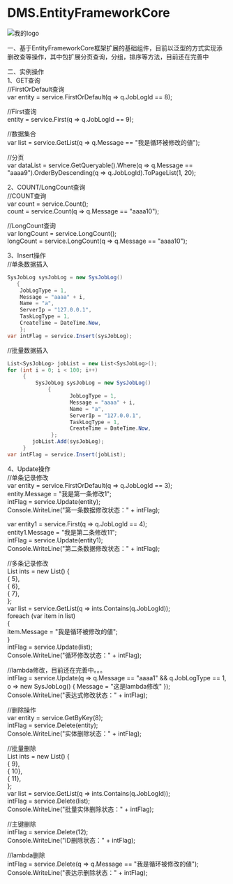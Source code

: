 # DMS.EntityFrameworkCore  

![](http://www.baidu.com/img/bdlogo.gif "我的logo")
  
一、基于EntityFrameworkCore框架扩展的基础组件，目前以泛型的方式实现添删改查等操作，其中包扩展分页查询，分组，排序等方法，目前还在完善中  
  
二、实例操作  
1、GET查询  
//FirstOrDefault查询  
var entity = service.FirstOrDefault(q => q.JobLogId == 8);  
  
//First查询  
entity = service.First(q => q.JobLogId == 9);  
  
//数据集合  
var list = service.GetList(q => q.Message == "我是循环被修改的値");  
  
//分页  
var dataList = service.GetQueryable().Where(q => q.Message == "aaaa9").OrderByDescending(q => q.JobLogId).ToPageList(1, 20);  
  
2、COUNT/LongCount查询  
//COUNT查询  
var count = service.Count();  
count = service.Count(q => q.Message == "aaaa10");  
  
//LongCount查询  
var longCount = service.LongCount();  
longCount = service.LongCount(q => q.Message == "aaaa10");  
  
3、Insert操作  
//单条数据插入   
```c#
SysJobLog sysJobLog = new SysJobLog()  
   {  
    JobLogType = 1,  
    Message = "aaaa" + i,  
    Name = "a",  
    ServerIp = "127.0.0.1",  
    TaskLogType = 1,  
    CreateTime = DateTime.Now,  
    };  
var intFlag = service.Insert(sysJobLog);  
```
//批量数据插入  
```C#
List<SysJobLog> jobList = new List<SysJobLog>();  
for (int i = 0; i < 100; i++)  
     {  
         SysJobLog sysJobLog = new SysJobLog()  
             {  
                    JobLogType = 1,  
                    Message = "aaaa" + i,  
                    Name = "a",  
                    ServerIp = "127.0.0.1",  
                    TaskLogType = 1,  
                    CreateTime = DateTime.Now,  
              };  
        jobList.Add(sysJobLog);  
     }  
var intFlag = service.Insert(jobList);  
```
                          
4、Update操作    
//单条记录修改  
var entity = service.FirstOrDefault(q => q.JobLogId == 3);  
entity.Message = "我是第一条修改1";  
intFlag = service.Update(entity);  
Console.WriteLine("第一条数据修改状态：" + intFlag);    
  
  
var entity1 = service.First(q => q.JobLogId == 4);  
entity1.Message = "我是第二条修改11";  
intFlag = service.Update(entity1);  
Console.WriteLine("第二条数据修改状态：" + intFlag);  
  
//多条记录修改  
 List<int> ints = new List<int>() {  
                    { 5},  
                    { 6},  
                    { 7},  
                };  
var list = service.GetList(q => ints.Contains(q.JobLogId));  
foreach (var item in list)  
  {  
       item.Message = "我是循环被修改的値";  
  }  
intFlag = service.Update(list);  
Console.WriteLine("循环修改状态：" + intFlag);  
              
  
//lambda修改，目前还在完善中。。。  
intFlag = service.Update(q => q.Message == "aaaa1" && q.JobLogType == 1, o => new SysJobLog() { Message = "这是lambda修改" });  
Console.WriteLine("表达式修改状态：" + intFlag);  
  
  
//删除操作  
var entity = service.GetByKey<int>(8);  
intFlag = service.Delete(entity);  
Console.WriteLine("实体删除状态：" + intFlag);  
    
//批量删除  
List<int> ints = new List<int>() {  
                    { 9},  
                    { 10},  
                    { 11},  
                };  
var list = service.GetList(q => ints.Contains(q.JobLogId));  
intFlag = service.Delete(list);  
Console.WriteLine("批量实体删除状态：" + intFlag);  
  
//主键删除  
intFlag = service.Delete(12);  
Console.WriteLine("ID删除状态：" + intFlag);  
  
//lambda删除  
intFlag = service.Delete(q => q.Message == "我是循环被修改的値");  
Console.WriteLine("表达示删除状态：" + intFlag);  
              
              
  
                          
                          
